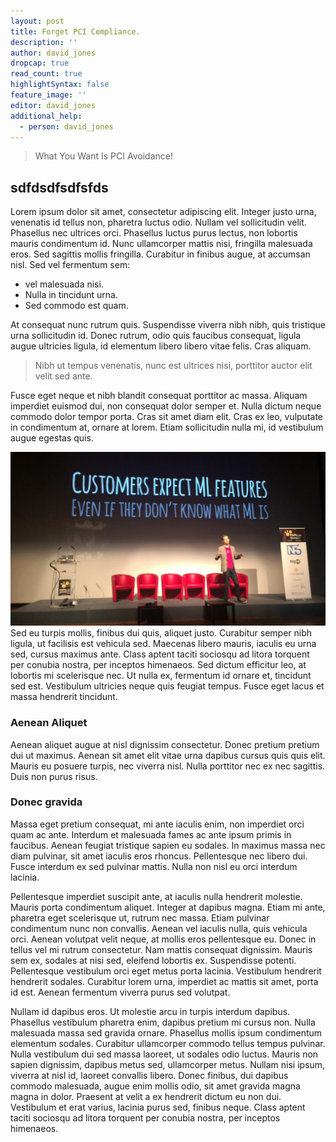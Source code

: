 ```yaml
---
layout: post
title: Forget PCI Compliance.
description: ''
author: david_jones
dropcap: true
read_count: true
highlightSyntax: false
feature_image: ''
editor: david_jones
additional_help:
  - person: david_jones
---
```


> What You Want Is PCI Avoidance!

## sdfdsdfsdfsfds

Lorem ipsum dolor sit amet, consectetur adipiscing elit. Integer justo urna, venenatis id tellus non, pharetra luctus odio. Nullam vel sollicitudin velit. Phasellus nec ultrices orci. Phasellus luctus purus lectus, non lobortis mauris condimentum id. Nunc ullamcorper mattis nisi, fringilla malesuada eros. Sed sagittis mollis fringilla. Curabitur in finibus augue, at accumsan nisl. Sed vel fermentum sem:

* vel malesuada nisi.
* Nulla in tincidunt urna.
* Sed commodo est quam.


At consequat nunc rutrum quis. Suspendisse viverra nibh nibh, quis tristique urna sollicitudin id. Donec rutrum, odio quis faucibus consequat, ligula augue ultricies ligula, id elementum libero libero vitae felis. Cras aliquam.

> Nibh ut tempus venenatis, nunc est ultrices nisi, porttitor auctor elit velit sed ante.

Fusce eget neque et nibh blandit consequat porttitor ac massa. Aliquam imperdiet euismod dui, non consequat dolor semper et. Nulla dictum neque commodo dolor tempor porta. Cras sit amet diam elit. Cras ex leo, vulputate in condimentum at, ornare at lorem. Etiam sollicitudin nulla mi, id vestibulum augue egestas quis.

![](/uploads/versions/david-jones-papis-connect-speaking---x----1024-565x---.jpg)Sed eu turpis mollis, finibus dui quis, aliquet justo. Curabitur semper nibh ligula, ut facilisis est vehicula sed. Maecenas libero mauris, iaculis eu urna sed, cursus maximus ante. Class aptent taciti sociosqu ad litora torquent per conubia nostra, per inceptos himenaeos. Sed dictum efficitur leo, at lobortis mi scelerisque nec. Ut nulla ex, fermentum id ornare et, tincidunt sed est. Vestibulum ultricies neque quis feugiat tempus. Fusce eget lacus et massa hendrerit tincidunt.

### Aenean Aliquet

Aenean aliquet augue at nisl dignissim consectetur. Donec pretium pretium dui ut maximus. Aenean sit amet elit vitae urna dapibus cursus quis quis elit. Mauris eu posuere turpis, nec viverra nisl. Nulla porttitor nec ex nec sagittis. Duis non purus risus.

### Donec gravida

Massa eget pretium consequat, mi ante iaculis enim, non imperdiet orci quam ac ante. Interdum et malesuada fames ac ante ipsum primis in faucibus. Aenean feugiat tristique sapien eu sodales. In maximus massa nec diam pulvinar, sit amet iaculis eros rhoncus. Pellentesque nec libero dui. Fusce interdum ex sed pulvinar mattis. Nulla non nisl eu orci interdum lacinia.

Pellentesque imperdiet suscipit ante, at iaculis nulla hendrerit molestie. Mauris porta condimentum aliquet. Integer at dapibus magna. Etiam mi ante, pharetra eget scelerisque ut, rutrum nec massa. Etiam pulvinar condimentum nunc non convallis. Aenean vel iaculis nulla, quis vehicula orci. Aenean volutpat velit neque, at mollis eros pellentesque eu. Donec in tellus vel mi rutrum consectetur. Nam mattis consequat dignissim. Mauris sem ex, sodales at nisi sed, eleifend lobortis ex. Suspendisse potenti. Pellentesque vestibulum orci eget metus porta lacinia. Vestibulum hendrerit hendrerit sodales. Curabitur lorem urna, imperdiet ac mattis sit amet, porta id est. Aenean fermentum viverra purus sed volutpat.

Nullam id dapibus eros. Ut molestie arcu in turpis interdum dapibus. Phasellus vestibulum pharetra enim, dapibus pretium mi cursus non. Nulla malesuada massa sed gravida ornare. Phasellus mollis ipsum condimentum elementum sodales. Curabitur ullamcorper commodo tellus tempus pulvinar. Nulla vestibulum dui sed massa laoreet, ut sodales odio luctus. Mauris non sapien dignissim, dapibus metus sed, ullamcorper metus. Nullam nisi ipsum, viverra at nisl id, laoreet convallis libero. Donec finibus, dui dapibus commodo malesuada, augue enim mollis odio, sit amet gravida magna magna in dolor. Praesent at velit a ex hendrerit dictum eu non dui. Vestibulum et erat varius, lacinia purus sed, finibus neque. Class aptent taciti sociosqu ad litora torquent per conubia nostra, per inceptos himenaeos.